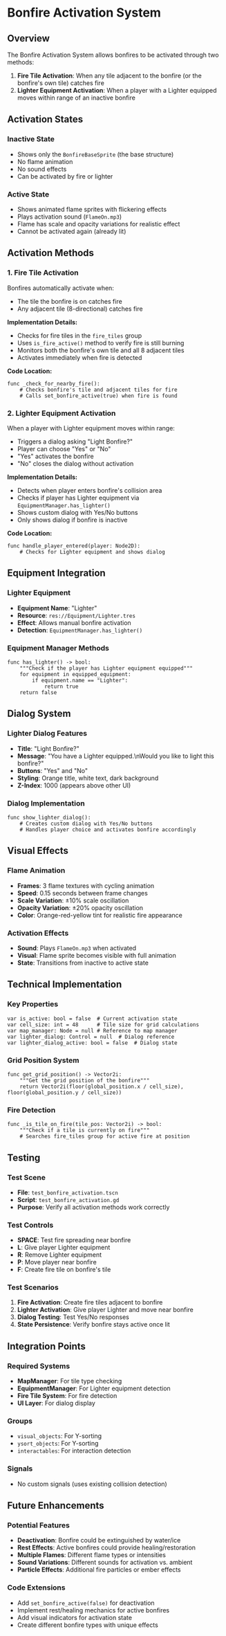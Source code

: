 # Bonfire Activation System

## Overview

The Bonfire Activation System allows bonfires to be activated through two methods:
1. **Fire Tile Activation**: When any tile adjacent to the bonfire (or the bonfire's own tile) catches fire
2. **Lighter Equipment Activation**: When a player with a Lighter equipped moves within range of an inactive bonfire

## Activation States

### Inactive State
- Shows only the `BonfireBaseSprite` (the base structure)
- No flame animation
- No sound effects
- Can be activated by fire or lighter

### Active State
- Shows animated flame sprites with flickering effects
- Plays activation sound (`FlameOn.mp3`)
- Flame has scale and opacity variations for realistic effect
- Cannot be activated again (already lit)

## Activation Methods

### 1. Fire Tile Activation

Bonfires automatically activate when:
- The tile the bonfire is on catches fire
- Any adjacent tile (8-directional) catches fire

**Implementation Details:**
- Checks for fire tiles in the `fire_tiles` group
- Uses `is_fire_active()` method to verify fire is still burning
- Monitors both the bonfire's own tile and all 8 adjacent tiles
- Activates immediately when fire is detected

**Code Location:**
```gdscript
func _check_for_nearby_fire():
    # Checks bonfire's tile and adjacent tiles for fire
    # Calls set_bonfire_active(true) when fire is found
```

### 2. Lighter Equipment Activation

When a player with Lighter equipment moves within range:
- Triggers a dialog asking "Light Bonfire?"
- Player can choose "Yes" or "No"
- "Yes" activates the bonfire
- "No" closes the dialog without activation

**Implementation Details:**
- Detects when player enters bonfire's collision area
- Checks if player has Lighter equipment via `EquipmentManager.has_lighter()`
- Shows custom dialog with Yes/No buttons
- Only shows dialog if bonfire is inactive

**Code Location:**
```gdscript
func handle_player_entered(player: Node2D):
    # Checks for Lighter equipment and shows dialog
```

## Equipment Integration

### Lighter Equipment
- **Equipment Name**: "Lighter"
- **Resource**: `res://Equipment/Lighter.tres`
- **Effect**: Allows manual bonfire activation
- **Detection**: `EquipmentManager.has_lighter()`

### Equipment Manager Methods
```gdscript
func has_lighter() -> bool:
    """Check if the player has Lighter equipment equipped"""
    for equipment in equipped_equipment:
        if equipment.name == "Lighter":
            return true
    return false
```

## Dialog System

### Lighter Dialog Features
- **Title**: "Light Bonfire?"
- **Message**: "You have a Lighter equipped.\nWould you like to light this bonfire?"
- **Buttons**: "Yes" and "No"
- **Styling**: Orange title, white text, dark background
- **Z-Index**: 1000 (appears above other UI)

### Dialog Implementation
```gdscript
func show_lighter_dialog():
    # Creates custom dialog with Yes/No buttons
    # Handles player choice and activates bonfire accordingly
```

## Visual Effects

### Flame Animation
- **Frames**: 3 flame textures with cycling animation
- **Speed**: 0.15 seconds between frame changes
- **Scale Variation**: ±10% scale oscillation
- **Opacity Variation**: ±20% opacity oscillation
- **Color**: Orange-red-yellow tint for realistic fire appearance

### Activation Effects
- **Sound**: Plays `FlameOn.mp3` when activated
- **Visual**: Flame sprite becomes visible with full animation
- **State**: Transitions from inactive to active state

## Technical Implementation

### Key Properties
```gdscript
var is_active: bool = false  # Current activation state
var cell_size: int = 48      # Tile size for grid calculations
var map_manager: Node = null # Reference to map manager
var lighter_dialog: Control = null  # Dialog reference
var lighter_dialog_active: bool = false  # Dialog state
```

### Grid Position System
```gdscript
func get_grid_position() -> Vector2i:
    """Get the grid position of the bonfire"""
    return Vector2i(floor(global_position.x / cell_size), floor(global_position.y / cell_size))
```

### Fire Detection
```gdscript
func _is_tile_on_fire(tile_pos: Vector2i) -> bool:
    """Check if a tile is currently on fire"""
    # Searches fire_tiles group for active fire at position
```

## Testing

### Test Scene
- **File**: `test_bonfire_activation.tscn`
- **Script**: `test_bonfire_activation.gd`
- **Purpose**: Verify all activation methods work correctly

### Test Controls
- **SPACE**: Test fire spreading near bonfire
- **L**: Give player Lighter equipment
- **R**: Remove Lighter equipment
- **P**: Move player near bonfire
- **F**: Create fire tile on bonfire's tile

### Test Scenarios
1. **Fire Activation**: Create fire tiles adjacent to bonfire
2. **Lighter Activation**: Give player Lighter and move near bonfire
3. **Dialog Testing**: Test Yes/No responses
4. **State Persistence**: Verify bonfire stays active once lit

## Integration Points

### Required Systems
- **MapManager**: For tile type checking
- **EquipmentManager**: For Lighter equipment detection
- **Fire Tile System**: For fire detection
- **UI Layer**: For dialog display

### Groups
- `visual_objects`: For Y-sorting
- `ysort_objects`: For Y-sorting
- `interactables`: For interaction detection

### Signals
- No custom signals (uses existing collision detection)

## Future Enhancements

### Potential Features
- **Deactivation**: Bonfire could be extinguished by water/ice
- **Rest Effects**: Active bonfires could provide healing/restoration
- **Multiple Flames**: Different flame types or intensities
- **Sound Variations**: Different sounds for activation vs. ambient
- **Particle Effects**: Additional fire particles or ember effects

### Code Extensions
- Add `set_bonfire_active(false)` for deactivation
- Implement rest/healing mechanics for active bonfires
- Add visual indicators for activation state
- Create different bonfire types with unique effects 